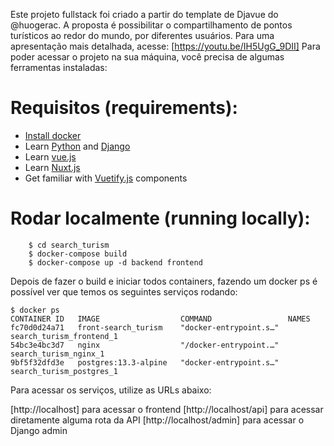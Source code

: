 Este projeto fullstack foi criado a partir do template de Djavue do @huogerac. 
A proposta é possibilitar o compartilhamento de pontos turísticos ao redor do mundo, por diferentes usuários.
Para uma apresentação mais detalhada, acesse: 
[https://youtu.be/IH5UgG_9DII]
Para poder acessar o projeto na sua máquina, você precisa de algumas ferramentas instaladas:   
# Requisitos (requirements):
- [Install docker](https://docs.docker.com/install/)
- Learn [Python](https://docs.python.org/3/tutorial/) and [Django](https://docs.djangoproject.com/en/2.0/intro/tutorial01/)
- Learn [vue.js](vuejs.org)
- Learn [Nuxt.js](https://nuxtjs.org/)
- Get familiar with [Vuetify.js](vuetifyjs.com/) components

# Rodar localmente (running locally):
```
    $ cd search_turism
    $ docker-compose build
    $ docker-compose up -d backend frontend
```
Depois de fazer o build e iniciar todos containers, fazendo um docker ps é possível ver que temos os seguintes serviços rodando:

```
$ docker ps
CONTAINER ID   IMAGE                  COMMAND                 NAMES
fc70d0d24a71   front-search_turism    "docker-entrypoint.s…"   search_turism_frontend_1
54bc3e4bc3d7   nginx                  "/docker-entrypoint.…"   search_turism_nginx_1
9bf5f32dfd3e   postgres:13.3-alpine   "docker-entrypoint.s…"   search_turism_postgres_1
```
Para acessar os serviços, utilize as URLs abaixo:

[http://localhost] para acessar o frontend
[http://localhost/api] para acessar diretamente alguma rota da API
[http://localhost/admin] para acessar o Django admin
